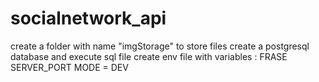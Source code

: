 # socialnetwork_api

create a folder with name "imgStorage" to store files
create a postgresql database and execute sql file
create env file with variables :
FRASE
SERVER_PORT
MODE = DEV
